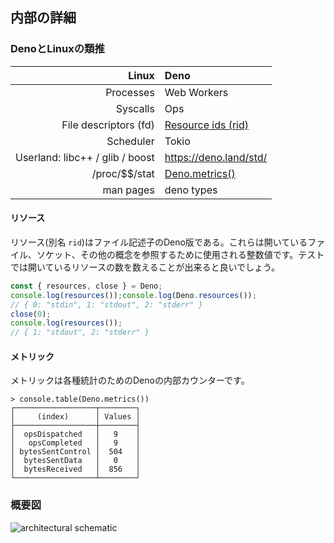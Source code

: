 <!-- ## Internal details -->
## 内部の詳細

<!-- ### Deno and Linux analogy -->
### DenoとLinuxの類推

|                       **Linux** | **Deno**                                     |
| ------------------------------: | :------------------------------------------- |
|                       Processes | Web Workers                                  |
|                        Syscalls | Ops                                          |
|           File descriptors (fd) | [Resource ids (rid)](architecture#resources) |
|                       Scheduler | Tokio                                        |
| Userland: libc++ / glib / boost | https://deno.land/std/                       |
|                 /proc/\$\$/stat | [Deno.metrics()](architecture#metrics)       |
|                       man pages | deno types                                   |

<!-- #### Resources -->
#### リソース

<!--
Resources (AKA `rid`) are Deno's version of file descriptors. They are integer
values used to refer to open files, sockets, and other concepts. For testing it
would be good to be able to query the system for how many open resources there
are.
-->
リソース(別名 `rid`)はファイル記述子のDeno版である。これらは開いているファイル、ソケット、その他の概念を参照するために使用される整数値です。テストでは開いているリソースの数を数えることが出来ると良いでしょう。

```ts
const { resources, close } = Deno;
console.log(resources());console.log(Deno.resources());
// { 0: "stdin", 1: "stdout", 2: "stderr" }
close(0);
console.log(resources());
// { 1: "stdout", 2: "stderr" }
```

<!-- #### Metrics -->
#### メトリック

<!-- Metrics is Deno's internal counter for various statistics. -->
メトリックは各種統計のためのDenoの内部カウンターです。

```shell
> console.table(Deno.metrics())
┌──────────────────┬────────┐
│     (index)      │ Values │
├──────────────────┼────────┤
│  opsDispatched   │   9    │
│   opsCompleted   │   9    │
│ bytesSentControl │  504   │
│  bytesSentData   │   0    │
│  bytesReceived   │  856   │
└──────────────────┴────────┘
```

<!-- ### Schematic diagram -->
### 概要図

![architectural schematic](https://deno.land/images/schematic_v0.2.png)
